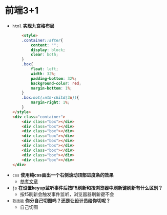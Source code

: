 # 前端3+1
- `html` **实现九宫格布局**
    ```html
        <style>
        .container::after{
            content: "";
            display: block;
            clear: both;
        }
        .box{
            float: left;
            width: 32%;
            padding-bottom: 32%;
            background-color: red;
            margin-bottom: 1%;
        }
        .box:not(:nth-child(3n)){
            margin-right: 1%;
        }
    </style>
    <div class="container">
        <div class="box"></div>
        <div class="box"></div>
        <div class="box"></div>
        <div class="box"></div>
        <div class="box"></div>
        <div class="box"></div>
        <div class="box"></div>
        <div class="box"></div>
        <div class="box"></div>
    </div>
    ```
- `css` **使用纯css画出一个右侧滚动顶部进度条的效果**
    - [参考文章](https://juejin.im/post/5c35953ce51d45523f04b6d2)
- `js` **在设置keyup监听事件后按F5刷新和按浏览器中刷新键刷新有什么区别？**
    - 按f5刷新会触发事件监听，浏览器器刷新键不会
- `软技能` **你分自己切图吗？还是让设计员给你切呢？**
    - 自己切图
